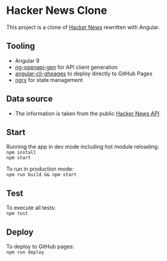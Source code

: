# Hacker News Clone

This project is a clone of [Hacker News](https://news.ycombinator.com) rewritten with Angular.

## Tooling
- Angular 9
- [ng-openapi-gen](https://github.com/cyclosproject/ng-openapi-gen) for API client generation
- [angular-cli-ghpages](https://github.com/angular-schule/angular-cli-ghpages) to deploy directly to GitHub Pages
- [ngrx](https://github.com/ngrx/platform) for state management

## Data source
- The information is taken from the public [Hacker News API](https://github.com/HackerNews/API).

## Start
Running the app in dev mode including hot module reloading:  
`npm install`  
`npm start`

To run in production mode:  
`npm run build && npm start`

## Test
To execute all tests:  
`npm test`

## Deploy
To deploy to GitHub pages:  
`npm run deploy`

